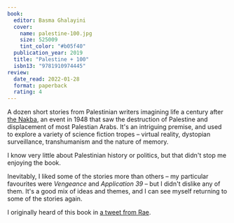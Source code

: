 ```yaml
---
book:
  editor: Basma Ghalayini
  cover:
    name: palestine-100.jpg
    size: 525009
    tint_color: "#b05f40"
  publication_year: 2019
  title: "Palestine + 100"
  isbn13: "9781910974445"
review:
  date_read: 2022-01-28
  format: paperback
  rating: 4
---
```


A dozen short stories from Palestinian writers imagining life a century after [the Nakba](https://en.wikipedia.org/wiki/Nakba), an event in 1948 that saw the destruction of Palestine and displacement of most Palestian Arabs.
It's an intriguing premise, and used to explore a variety of science fiction tropes – virtual reality, dystopian surveillance, transhumanism and the nature of memory.

I know very little about Palestinian history or politics, but that didn't stop me enjoying the book.

Inevitably, I liked some of the stories more than others – my particular favourites were *Vengeance* and *Application 39* – but I didn't dislike any of them.
It's a good mix of ideas and themes, and I can see myself returning to some of the stories again.

I originally heard of this book in [a tweet from Rae](https://twitter.com/RaeKnowler/status/1147071054336208896).
